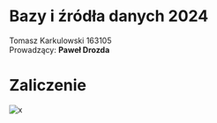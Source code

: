 # Bazy i źródła danych 2024    
Tomasz Karkulowski 163105  
Prowadzący: **Paweł Drozda**  
# Zaliczenie
![x](https://github.com/Tomaciej73/Bazy_i_Zrodla_Danych/blob/images/x.png)
